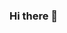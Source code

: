 ### Hi there 👋

<!--
**MarcelloBonadias/MarcelloBonadias** is a ✨ _special_ ✨ repository because its `README.md` (this file) appears on your GitHub profile.

Here are some ideas to get you started:

- 🖥️ https://www.behance.net/ceftworks
- 👩‍💻 Cursando segundo módulo: técnico informática na ETEC Adolpho Berezin MONGAGUÁ-SP.
- 🔭 Atualmente desenvolvo um WebSite para redirecionamento de produtos veganos para o Trabalho de Conclusão de Curso (TCC).
- 🎓 Estudando: NodeJs, ReactJs, Angular, TypeScript, JavaScript...
- ⚡ Tempos Livre: Jogador de COD Mobile e Design Grafico.
